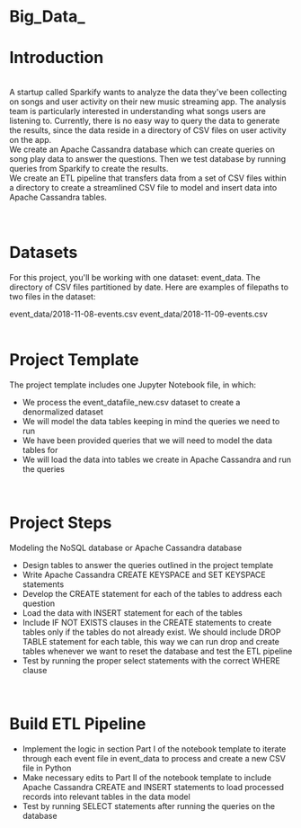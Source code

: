 # Big_Data_

# Introduction

<br>
A startup called Sparkify wants to analyze the data they've been collecting on songs and user activity on their new music streaming app. The analysis team is particularly interested in understanding what songs users are listening to. Currently, there is no easy way to query the data to generate the results, since the data reside in a directory of CSV files on user activity on the app.
<br>
We create an Apache Cassandra database which can create queries on song play data to answer the questions. Then we test database by running queries from Sparkify to create the results.
<br>
We create an ETL pipeline that transfers data from a set of CSV files within a directory to create a streamlined CSV file to model and insert data into Apache Cassandra tables.
<br>
<br>
<br>

# Datasets
For this project, you'll be working with one dataset: event_data. The directory of CSV files partitioned by date. Here are examples of filepaths to two files in the dataset:

event_data/2018-11-08-events.csv
event_data/2018-11-09-events.csv
<br>
<br>

# Project Template
The project template includes one Jupyter Notebook file, in which:
<br>
- We process the event_datafile_new.csv dataset to create a denormalized dataset
- We will model the data tables keeping in mind the queries we need to run
- We have been provided queries that we will need to model the data tables for
- We will load the data into tables we create in Apache Cassandra and run the queries

<br>

# Project Steps
Modeling the NoSQL database or Apache Cassandra database

- Design tables to answer the queries outlined in the project template
- Write Apache Cassandra CREATE KEYSPACE and SET KEYSPACE statements
- Develop the CREATE statement for each of the tables to address each question
- Load the data with INSERT statement for each of the tables
- Include IF NOT EXISTS clauses in the CREATE statements to create tables only if the tables do not already exist. We should include DROP TABLE statement for each table, this way we can run drop and create tables whenever we want to reset the database and test the ETL pipeline
- Test by running the proper select statements with the correct WHERE clause

<br>

# Build ETL Pipeline
- Implement the logic in section Part I of the notebook template to iterate through each event file in event_data to process and create a new CSV file in Python
- Make necessary edits to Part II of the notebook template to include Apache Cassandra CREATE and INSERT statements to load processed records into relevant tables in the data model
- Test by running SELECT statements after running the queries on the database
